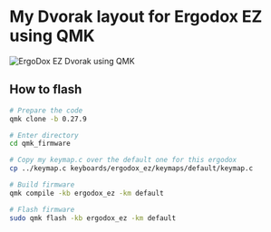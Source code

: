 # My Dvorak layout for Ergodox EZ using QMK

![ErgoDox EZ Dvorak using QMK](https://raw.githubusercontent.com/etu/ergodox-keymaps/main/qmk_ez_dvorak/layout.png)

## How to flash

```bash
# Prepare the code
qmk clone -b 0.27.9

# Enter directory
cd qmk_firmware

# Copy my keymap.c over the default one for this ergodox
cp ../keymap.c keyboards/ergodox_ez/keymaps/default/keymap.c

# Build firmware
qmk compile -kb ergodox_ez -km default

# Flash firmware
sudo qmk flash -kb ergodox_ez -km default
```
